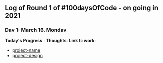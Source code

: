 ## Log of Round 1 of #100daysOfCode - on going in 2021
### Day 1: March 16, Monday
**Today's Progress** :
**Thoughts**: 
**Link to work**: 
- [project-name](www.project-link.com)
- [project-design](link)